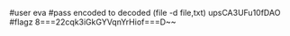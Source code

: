 #user  eva
#pass encoded to decoded (file -d file,txt) upsCA3UFu10fDAO
#flagz 8===22cqk3iGkGYVqnYrHiof===D~~
